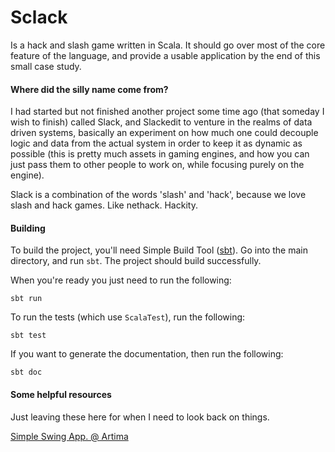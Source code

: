 # Sclack

Is a hack and slash game written in Scala. It should go over most of the core
feature of the language, and provide a usable application by the end of this
small case study.

#### Where did the silly name come from?

I had started but not finished another project some time ago (that someday I 
wish to finish) called Slack, and Slackedit to venture in the realms of data
driven systems, basically an experiment on how much one could decouple logic
and data from the actual system in order to keep it as dynamic as possible
(this is pretty much assets in gaming engines, and how you can just pass them
to other people to work on, while focusing purely on the engine).

Slack is a combination of the words 'slash' and 'hack', because we love slash
and hack games. Like nethack. Hackity.

#### Building

To build the project, you'll need Simple Build Tool ([sbt](http://www.scala-sbt.org)). 
Go into the main directory, and run `sbt`. The project should build
successfully. 

When you're ready you just need to run the following:

    sbt run

To run the tests (which use `ScalaTest`), run the following: 

    sbt test

If you want to generate the documentation, then run the following:

    sbt doc

#### Some helpful resources

Just leaving these here for when I need to look back on things. 

[Simple Swing App. @ Artima](http://www.artima.com/pins1ed/gui-programming.html)

